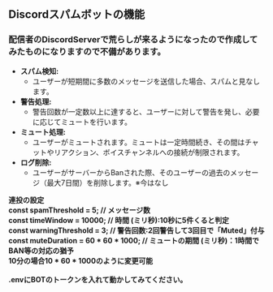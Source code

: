 <!DOCTYPE html>
<html lang="ja">
<head>
    <meta charset="UTF-8">
    <meta name="viewport" content="width=device-width, initial-scale=1.0">
</head>
<body>
    <h2>Discordスパムボットの機能</h2><h3>配信者のDiscordServerで荒らしが来るようになったので作成してみたものになりますので不備があります。</h3>
    <ul>
        <li>
            <strong>スパム検知:</strong>
            <ul>
                <li>ユーザーが短期間に多数のメッセージを送信した場合、スパムと見なします。</li>
            </ul>
        </li>
        <li>
            <strong>警告処理:</strong>
            <ul>
                <li>警告回数が一定数以上に達すると、ユーザーに対して警告を発し、必要に応じてミュートを行います。</li>
            </ul>
        </li>
        <li>
            <strong>ミュート処理:</strong>
            <ul>
                <li>ユーザーがミュートされます。ミュートは一定時間続き、その間はチャットやリアクション、ボイスチャンネルへの接続が制限されます。</li>
            </ul>
        </li>
        <li>
            <strong>ログ削除:</strong>
            <ul>
                <li>ユーザーがサーバーからBanされた際、そのユーザーの過去のメッセージ（最大7日間）を削除します。※今はなし</li>
            </ul>
        </li>
    </ul>
</body>
</html>


<B>連投の設定<B/><br>
 const spamThreshold = 5; // メッセージ数<br>
 const timeWindow = 10000; // 時間 (ミリ秒):10秒に5件くると判定<br>
 const warningThreshold = 3; // 警告回数:2回警告して3回目で「Muted」付与<br>
 const muteDuration = 60 * 60 * 1000; // ミュートの期間 (ミリ秒)：1時間でBAN等の対応の猶予<br>
 10分の場合10 * 60 * 1000のように変更可能<br>
 <br>
 .envにBOTのトークンを入れて動かしてみてください。

